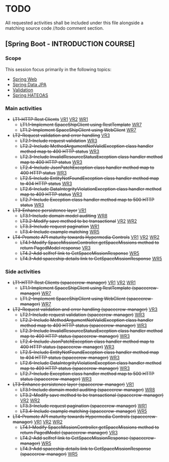 # TODO

All requested activities shall be included under this file alongside a matching source code //todo comment section.

## [Spring Boot - INTRODUCTION COURSE]

### Scope

This session focus primarily in the following topics:

* [Spring Web](https://docs.spring.io/spring-boot/docs/2.4.5/reference/htmlsingle/#boot-features-developing-web-applications)
* [Spring Data JPA](https://docs.spring.io/spring-boot/docs/2.4.5/reference/htmlsingle/#boot-features-jpa-and-spring-data)
* [Validation](https://docs.spring.io/spring-boot/docs/2.4.5/reference/htmlsingle/#boot-features-validation)
* [Spring HATEOAS](https://docs.spring.io/spring-boot/docs/2.4.5/reference/htmlsingle/#boot-features-spring-hateoas)

### Main activities

- ~~LT1-HTTP Rest Clients~~
  [VR1](https://app.pluralsight.com/library/courses/spring-big-picture/table-of-contents)
  [VR2](https://app.pluralsight.com/library/courses/spring-boot-fundamentals/table-of-contents)
  [WR1](https://www.baeldung.com/spring-boot-start#web-and-the-controller)
   - ~~LT1.1-Implement SpaceShipClient using RestTemplate~~ [WR7](https://www.baeldung.com/spring-webclient-resttemplate)
   - ~~LT1.2-Implement SpaceShipClient using WebClient~~ [WR7](https://www.baeldung.com/spring-webclient-resttemplate)
- ~~LT2-Request validation and error handling~~ [VR3](https://app.pluralsight.com/player?course=spring-rest&author=peter-vanrijn&name=f22098f6-6f8a-4d98-a7f4-be46cdb4ecb0&clip=0&mode=live)
   - ~~LT2.1-Include request validation~~ [WR3](https://www.baeldung.com/exception-handling-for-rest-with-spring)
   - ~~LT2.2-Include MethodArgumentNotValidException class handler method map to 400 HTTP status~~ [WR3](https://www.baeldung.com/exception-handling-for-rest-with-spring)
   - ~~LT2.3-Include InvalidResourceStatusException class handler method map to 400 HTTP status~~ [WR3](https://www.baeldung.com/exception-handling-for-rest-with-spring)
   - ~~LT2.4-Include JsonPatchException class handler method map to 400 HTTP status~~ [WR3](https://www.baeldung.com/exception-handling-for-rest-with-spring)
   - ~~LT2.5-Include EntityNotFoundException class handler method map to 404 HTTP status~~ [WR3](https://www.baeldung.com/exception-handling-for-rest-with-spring)
   - ~~LT2.6-Include DataIntegrityViolationException class handler method map to 409 HTTP status~~ [WR3](https://www.baeldung.com/exception-handling-for-rest-with-spring)
   - ~~LT2.7-Include Exception class handler method map to 500 HTTP status~~ [WR3](https://www.baeldung.com/exception-handling-for-rest-with-spring)
- ~~LT3-Enhance persistence layer~~ [VR1](https://app.pluralsight.com/library/courses/spring-data-jpa-getting-started/table-of-contents)
   - ~~LT3.1-Include domain model auditing~~ [WR8](https://www.baeldung.com/database-auditing-jpa#spring)
   - ~~LT3.2-Modify save method to be transactional~~ [VR2](https://app.pluralsight.com/library/courses/data-transactions-spring/table-of-contents)
     [WR2](https://www.baeldung.com/transaction-configuration-with-jpa-and-spring)
   - ~~LT3.3-Include request pagination~~ [WR1](https://www.baeldung.com/spring-data-jpa-pagination-sorting)
   - ~~LT3.4-Include example matching~~ [WR5](https://www.baeldung.com/spring-data-query-by-example)
- ~~LT4-Promote API maturity towards Hypermedia Controls~~
  [VR1](https://app.pluralsight.com/library/courses/spring-big-picture/table-of-contents)
  [VR2](https://app.pluralsight.com/library/courses/spring-boot-fundamentals/table-of-contents)
  [WR2](https://spring.io/guides/gs/rest-service/)
   - ~~LT4.1-Modify SpaceMissionController.getSpaceMissions method to return PagedModel response~~ [VR3](https://app.pluralsight.com/player?course=spring-rest&author=peter-vanrijn&name=6fbffaa5-c1eb-4961-81b8-f34ef28cf5f6&clip=0&mode=live)
   - ~~LT4.2-Add selfref link to GetSpaceMissionResponse~~ [WR5](https://www.baeldung.com/spring-hateoas-tutorial)
   - ~~LT4.3-Add spaceship details link to GetSpaceMissionResponse~~ [WR5](https://www.baeldung.com/spring-hateoas-tutorial)


### Side activities

- ~~LT1-HTTP Rest Clients (spacecrew-manager)~~
  [VR1](https://app.pluralsight.com/library/courses/spring-big-picture/table-of-contents)
  [VR2](https://app.pluralsight.com/library/courses/spring-boot-fundamentals/table-of-contents)
  [WR1](https://www.baeldung.com/spring-boot-start#web-and-the-controller)
   - ~~LT1.1-Implement SpaceShipClient using RestTemplate (spacecrew-manager)~~ [WR7](https://www.baeldung.com/spring-webclient-resttemplate)
   - ~~LT1.2-Implement SpaceShipClient using WebClient (spacecrew-manager)~~ [WR7](https://www.baeldung.com/spring-webclient-resttemplate)
- ~~LT2-Request validation and error handling (spacecrew-manager)~~ [VR3](https://app.pluralsight.com/player?course=spring-rest&author=peter-vanrijn&name=f22098f6-6f8a-4d98-a7f4-be46cdb4ecb0&clip=0&mode=live)
   - ~~LT2.1-Include request validation (spacecrew-manager)~~ [WR3](https://www.baeldung.com/exception-handling-for-rest-with-spring)
   - ~~LT2.2-Include MethodArgumentNotValidException class handler method map to 400 HTTP status (spacecrew-manager)~~ [WR3](https://www.baeldung.com/exception-handling-for-rest-with-spring)
   - ~~LT2.3-Include InvalidResourceStatusException class handler method map to 400 HTTP status (spacecrew-manager)~~ [WR3](https://www.baeldung.com/exception-handling-for-rest-with-spring)
   - ~~LT2.4-Include JsonPatchException class handler method map to 400 HTTP status (spacecrew-manager)~~ [WR3](https://www.baeldung.com/exception-handling-for-rest-with-spring)
   - ~~LT2.5-Include EntityNotFoundException class handler method map to 404 HTTP status (spacecrew-manager)~~ [WR3](https://www.baeldung.com/exception-handling-for-rest-with-spring)
   - ~~LT2.6-Include DataIntegrityViolationException class handler method map to 409 HTTP status (spacecrew-manager)~~ [WR3](https://www.baeldung.com/exception-handling-for-rest-with-spring)
   - ~~LT2.7-Include Exception class handler method map to 500 HTTP status (spacecrew-manager)~~ [WR3](https://www.baeldung.com/exception-handling-for-rest-with-spring)
- ~~LT3-Enhance persistence layer (spacecrew-manager)~~ [VR1](https://app.pluralsight.com/library/courses/spring-data-jpa-getting-started/table-of-contents)
   - ~~LT3.1-Include domain model auditing (spacecrew-manager)~~ [WR8](https://www.baeldung.com/database-auditing-jpa#spring)
   - ~~LT3.2-Modify save method to be transactional (spacecrew-manager)~~ [VR2](https://app.pluralsight.com/library/courses/data-transactions-spring/table-of-contents)
     [WR2](https://www.baeldung.com/transaction-configuration-with-jpa-and-spring)
   - ~~LT3.3-Include request pagination (spacecrew-manager)~~ [WR1](https://www.baeldung.com/spring-data-jpa-pagination-sorting)
   - ~~LT3.4-Include example matching (spacecrew-manager)~~ [WR5](https://www.baeldung.com/spring-data-query-by-example)
- ~~LT4-Promote API maturity towards Hypermedia Controls (spacecrew-manager)~~
  [VR1](https://app.pluralsight.com/library/courses/spring-big-picture/table-of-contents)
  [VR2](https://app.pluralsight.com/library/courses/spring-boot-fundamentals/table-of-contents)
  [WR2](https://spring.io/guides/gs/rest-service/)
   - ~~LT4.1-Modify SpaceMissionController.getSpaceMissions method to return PagedModel<GetSpaceMissionResponse> (spacecrew-manager)~~ [VR3](https://app.pluralsight.com/player?course=spring-rest&author=peter-vanrijn&name=6fbffaa5-c1eb-4961-81b8-f34ef28cf5f6&clip=0&mode=live)
   - ~~LT4.2-Add selfref link to GetSpaceMissionResponse (spacecrew-manager)~~ [WR5](https://www.baeldung.com/spring-hateoas-tutorial)
   - ~~LT4.3-Add spaceship details link to GetSpaceMissionResponse (spacecrew-manager)~~ [WR5](https://www.baeldung.com/spring-hateoas-tutorial)